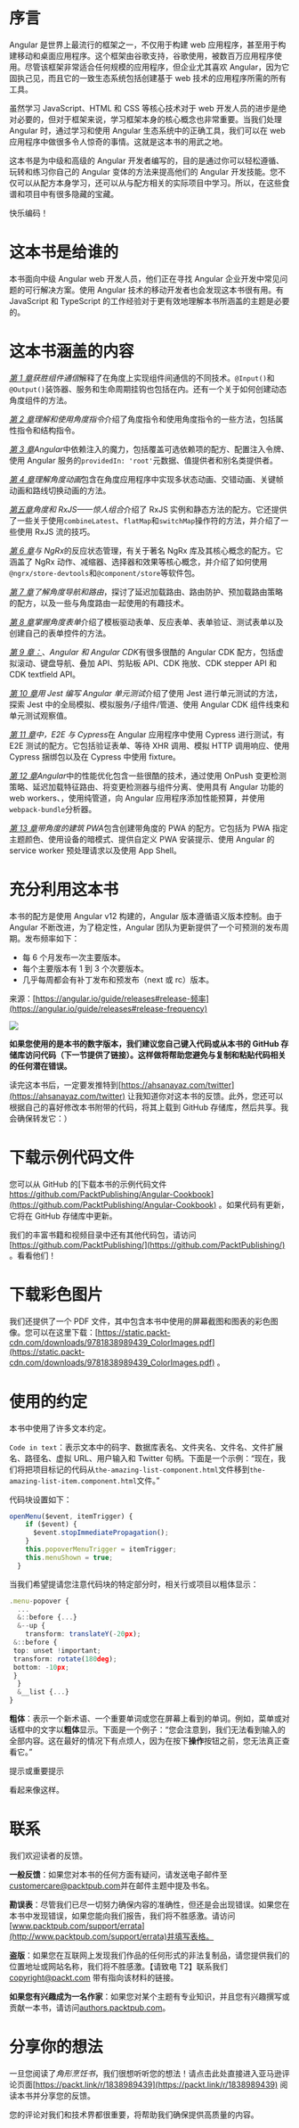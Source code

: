 # 序言

Angular 是世界上最流行的框架之一，不仅用于构建 web 应用程序，甚至用于构建移动和桌面应用程序。这个框架由谷歌支持，谷歌使用，被数百万应用程序使用。尽管该框架非常适合任何规模的应用程序，但企业尤其喜欢 Angular，因为它固执己见，而且它的一致生态系统包括创建基于 web 技术的应用程序所需的所有工具。

虽然学习 JavaScript、HTML 和 CSS 等核心技术对于 web 开发人员的进步是绝对必要的，但对于框架来说，学习框架本身的核心概念也非常重要。当我们处理 Angular 时，通过学习和使用 Angular 生态系统中的正确工具，我们可以在 web 应用程序中做很多令人惊奇的事情。这就是这本书的用武之地。

这本书是为中级和高级的 Angular 开发者编写的，目的是通过你可以轻松遵循、玩转和练习你自己的 Angular 变体的方法来提高他们的 Angular 开发技能。您不仅可以从配方本身学习，还可以从与配方相关的实际项目中学习。所以，在这些食谱和项目中有很多隐藏的宝藏。

快乐编码！

# 这本书是给谁的

本书面向中级 Angular web 开发人员，他们正在寻找 Angular 企业开发中常见问题的可行解决方案。使用 Angular 技术的移动开发者也会发现这本书很有用。有 JavaScript 和 TypeScript 的工作经验对于更有效地理解本书所涵盖的主题是必要的。

# 这本书涵盖的内容

[*第 1 章*](01.html#_idTextAnchor014)*获胜组件通信*解释了在角度上实现组件间通信的不同技术。`@Input()`和`@Output()`装饰器、服务和生命周期挂钩也包括在内。还有一个关于如何创建动态角度组件的方法。

[*第 2 章*](02.html#_idTextAnchor052)*理解和使用角度指令*介绍了角度指令和使用角度指令的一些方法，包括属性指令和结构指令。

[*第 3 章*](03.html#_idTextAnchor083)*Angular*中依赖注入的魔力，包括覆盖可选依赖项的配方、配置注入令牌、使用 Angular 服务的`providedIn: 'root'`元数据、值提供者和别名类提供者。

[*第 4 章*](04.html#_idTextAnchor119)*理解角度动画*包含在角度应用程序中实现多状态动画、交错动画、关键帧动画和路线切换动画的方法。

[*第五章*](05.html#_idTextAnchor158)*角度和 RxJS——惊人组合*介绍了 RxJS 实例和静态方法的配方。它还提供了一些关于使用`combineLatest`、`flatMap`和`switchMap`操作符的方法，并介绍了一些使用 RxJS 流的技巧。

[*第 6 章*](06.html#_idTextAnchor203)*与 NgRx*的反应状态管理，有关于著名 NgRx 库及其核心概念的配方。它涵盖了 NgRx 动作、减缩器、选择器和效果等核心概念，并介绍了如何使用`@ngrx/store-devtools`和`@component/store`等软件包。

[*第 7 章*](07.html#_idTextAnchor235)*了解角度导航和路由*，探讨了延迟加载路由、路由防护、预加载路由策略的配方，以及一些与角度路由一起使用的有趣技术。

[*第 8 章*](08.html#_idTextAnchor271)*掌握角度表单*介绍了模板驱动表单、反应表单、表单验证、测试表单以及创建自己的表单控件的方法。

[*第 9 章：*](09.html#_idTextAnchor318)、*Angular 和 Angular CDK*有很多很酷的 Angular CDK 配方，包括虚拟滚动、键盘导航、叠加 API、剪贴板 API、CDK 拖放、CDK stepper API 和 CDK textfield API。

[*第 10 章*](10.html#_idTextAnchor356)*用 Jest 编写 Angular 单元测试*介绍了使用 Jest 进行单元测试的方法，探索 Jest 中的全局模拟、模拟服务/子组件/管道、使用 Angular CDK 组件线束和单元测试观察值。

[*第 11 章*](11.html#_idTextAnchor396)*中，E2E 与 Cypress*在 Angular 应用程序中使用 Cypress 进行测试，有 E2E 测试的配方。它包括验证表单、等待 XHR 调用、模拟 HTTP 调用响应、使用 Cypress 捆绑包以及在 Cypress 中使用 fixture。

[*第 12 章*](12.html#_idTextAnchor428)*Angular*中的性能优化包含一些很酷的技术，通过使用 OnPush 变更检测策略、延迟加载特征路由、将变更检测器与组件分离、使用具有 Angular 功能的 web workers、，使用纯管道，向 Angular 应用程序添加性能预算，并使用`webpack-bundle`分析器。

[*第 13 章*](13.html#_idTextAnchor468)*带角度的建筑 PWA*包含创建带角度的 PWA 的配方。它包括为 PWA 指定主题颜色、使用设备的暗模式、提供自定义 PWA 安装提示、使用 Angular 的 service worker 预处理请求以及使用 App Shell。

# 充分利用这本书

本书的配方是使用 Angular v12 构建的，Angular 版本遵循语义版本控制。由于 Angular 不断改进，为了稳定性，Angular 团队为更新提供了一个可预测的发布周期。发布频率如下：

*   每 6 个月发布一次主要版本。
*   每个主要版本有 1 到 3 个次要版本。
*   几乎每周都会有补丁发布和预发布（next 或 rc）版本。

来源：[https://angular.io/guide/releases#release-频率](https://angular.io/guide/releases#release-frequency)

![](img/Table.jpg)

**如果您使用的是本书的数字版本，我们建议您自己键入代码或从本书的 GitHub 存储库访问代码（下一节提供了链接）。这样做将帮助您避免与复制和粘贴代码相关的任何潜在错误。**

读完这本书后，一定要发推特到[https://ahsanayaz.com/twitter](https://ahsanayaz.com/twitter) 让我知道你对这本书的反馈。此外，您还可以根据自己的喜好修改本书附带的代码，将其上载到 GitHub 存储库，然后共享。我会确保转发它：）

# 下载示例代码文件

您可以从 GitHub 的[下载本书的示例代码文件 https://github.com/PacktPublishing/Angular-Cookbook](https://github.com/PacktPublishing/Angular-Cookbook) 。如果代码有更新，它将在 GitHub 存储库中更新。

我们的丰富书籍和视频目录中还有其他代码包，请访问[https://github.com/PacktPublishing/](https://github.com/PacktPublishing/) 。看看他们！

# 下载彩色图片

我们还提供了一个 PDF 文件，其中包含本书中使用的屏幕截图和图表的彩色图像。您可以在这里下载：[https://static.packt-cdn.com/downloads/9781838989439_ColorImages.pdf](https://static.packt-cdn.com/downloads/9781838989439_ColorImages.pdf) 。

# 使用的约定

本书中使用了许多文本约定。

`Code in text`：表示文本中的码字、数据库表名、文件夹名、文件名、文件扩展名、路径名、虚拟 URL、用户输入和 Twitter 句柄。下面是一个示例：“现在，我们将把项目标记的代码从`the-amazing-list-component.html`文件移到`the-amazing-list-item.component.html`文件。”

代码块设置如下：

```ts
openMenu($event, itemTrigger) {
    if ($event) {
      $event.stopImmediatePropagation();
    }
    this.popoverMenuTrigger = itemTrigger;
    this.menuShown = true;
  }
```

当我们希望提请您注意代码块的特定部分时，相关行或项目以粗体显示：

```ts
.menu-popover {
  ...
  &::before {...}
  &--up {
    transform: translateY(-20px);
 &::before {
 top: unset !important;
 transform: rotate(180deg);
 bottom: -10px;
 }
  }
  &__list {...}
}
```

**粗体**：表示一个新术语、一个重要单词或您在屏幕上看到的单词。例如，菜单或对话框中的文字以**粗体**显示。下面是一个例子：“您会注意到，我们无法看到输入的全部内容。这在最好的情况下有点烦人，因为在按下**操作**按钮之前，您无法真正查看它。”

提示或重要提示

看起来像这样。

# 联系

我们欢迎读者的反馈。

**一般反馈**：如果您对本书的任何方面有疑问，请发送电子邮件至[customercare@packtpub.com](mailto:customercare@packtpub.com)并在邮件主题中提及书名。

**勘误表**：尽管我们已尽一切努力确保内容的准确性，但还是会出现错误。如果您在本书中发现错误，如果您能向我们报告，我们将不胜感激。请访问[www.packtpub.com/support/errata](http://www.packtpub.com/support/errata)并填写表格。

**盗版**：如果您在互联网上发现我们作品的任何形式的非法复制品，请您提供我们的位置地址或网站名称，我们将不胜感激。【请致电 T2】联系我们 copyright@packt.com 带有指向该材料的链接。

**如果您有兴趣成为一名作家**：如果您对某个主题有专业知识，并且您有兴趣撰写或贡献一本书，请访问[authors.packtpub.com](http://authors.packtpub.com)。

# 分享你的想法

一旦您阅读了*角形烹饪书*，我们很想听听您的想法！请点击此处直接进入亚马逊评论页面[https://packt.link/r/1838989439](https://packt.link/r/1838989439) 阅读本书并分享您的反馈。

您的评论对我们和技术界都很重要，将帮助我们确保提供高质量的内容。